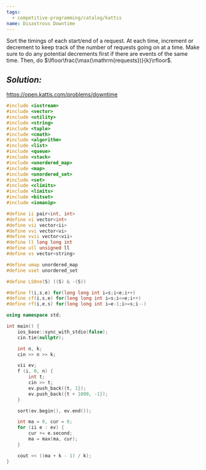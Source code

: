 ```yaml
---
tags:
  - competitive-programming/catalog/kattis
name: Disastrous Downtime
---
```

Sort the timings of each start/end of a request. At each time, increment or decrement to keep track of the number of requests going on at a time. Make sure to do any potential decrements first if there are events of the same time. Then, do $\lfloor\frac{\max(\mathrm{requests})}{k}\rfloor$.
## _Solution:_

https://open.kattis.com/problems/downtime
```cpp
#include <iostream>
#include <vector>
#include <utility>
#include <string>
#include <tuple>
#include <cmath>
#include <algorithm>
#include <list>
#include <queue>
#include <stack>
#include <unordered_map>
#include <map>
#include <unordered_set>
#include <set>
#include <climits>
#include <limits>
#include <bitset>
#include <iomanip>

#define ii pair<int, int>
#define vi vector<int>
#define vii vector<ii>
#define vvi vector<vi>
#define vvii vector<vii>
#define ll long long int
#define ull unsigned ll
#define vs vector<string>

#define umap unordered_map
#define uset unordered_set

#define LSOne(S) ((S) & -(S))

#define f(i,s,e) for(long long int i=s;i<e;i++)
#define cf(i,s,e) for(long long int i=s;i<=e;i++)
#define rf(i,e,s) for(long long int i=e-1;i>=s;i--)

using namespace std;

int main() {
    ios_base::sync_with_stdio(false);
    cin.tie(nullptr);

    int n, k;
    cin >> n >> k;

    vii ev;
    f (i, 0, n) {
        int t;
        cin >> t;
        ev.push_back({t, 1});
        ev.push_back({t + 1000, -1});
    }

    sort(ev.begin(), ev.end());

    int ma = 0, cur = 0;
    for (ii e : ev) {
        cur += e.second;
        ma = max(ma, cur);
    }

    cout << ((ma + k - 1) / k);
}
```
